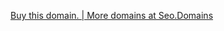 [Buy this domain. \| More domains at Seo.Domains](https://www.mydomaincontact.com/?domain_name=seaweedharvestholland.nl)